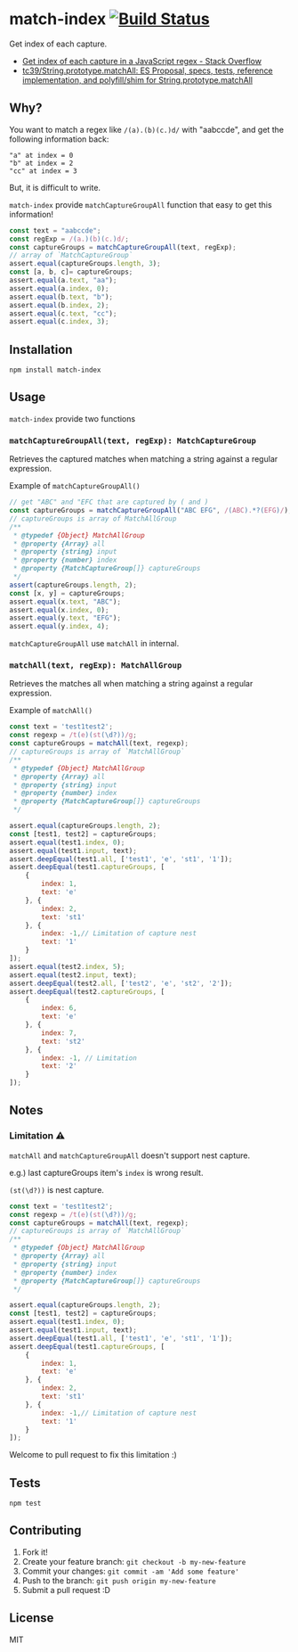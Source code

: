 # match-index [![Build Status](https://travis-ci.org/azu/match-index.svg?branch=master)](https://travis-ci.org/azu/match-index)

Get index of each capture.

- [Get index of each capture in a JavaScript regex - Stack Overflow](http://stackoverflow.com/questions/15934353/get-index-of-each-capture-in-a-javascript-regex)
- [tc39/String.prototype.matchAll: ES Proposal, specs, tests, reference implementation, and polyfill/shim for String.prototype.matchAll](https://github.com/tc39/String.prototype.matchAll#rationale)

## Why?

You want to match a regex like `/(a).(b)(c.)d/` with "aabccde", and get the following information back:

    "a" at index = 0
    "b" at index = 2
    "cc" at index = 3

But, it is difficult to write.

`match-index` provide `matchCaptureGroupAll` function that easy to get this information!

```js
const text = "aabccde";
const regExp = /(a.)(b)(c.)d/;
const captureGroups = matchCaptureGroupAll(text, regExp);
// array of `MatchCaptureGroup`
assert.equal(captureGroups.length, 3);
const [a, b, c]= captureGroups;
assert.equal(a.text, "aa");
assert.equal(a.index, 0);
assert.equal(b.text, "b");
assert.equal(b.index, 2);
assert.equal(c.text, "cc");
assert.equal(c.index, 3);
```

## Installation

    npm install match-index

## Usage

`match-index` provide two functions

### `matchCaptureGroupAll(text, regExp): MatchCaptureGroup`

Retrieves the captured matches when matching a string against a regular expression.

Example of `matchCaptureGroupAll()`

```js
// get "ABC" and "EFC that are captured by ( and )
const captureGroups = matchCaptureGroupAll("ABC EFG", /(ABC).*?(EFG)/);
// captureGroups is array of MatchAllGroup
/**
 * @typedef {Object} MatchAllGroup
 * @property {Array} all
 * @property {string} input
 * @property {number} index
 * @property {MatchCaptureGroup[]} captureGroups
 */
assert(captureGroups.length, 2);
const [x, y] = captureGroups;
assert.equal(x.text, "ABC");
assert.equal(x.index, 0);
assert.equal(y.text, "EFG");
assert.equal(y.index, 4);
```

`matchCaptureGroupAll` use `matchAll` in internal.

### `matchAll(text, regExp): MatchAllGroup`

Retrieves the matches all when matching a string against a regular expression.

Example of `matchAll()`

```js
const text = 'test1test2';
const regexp = /t(e)(st(\d?))/g;
const captureGroups = matchAll(text, regexp);
// captureGroups is array of `MatchAllGroup`
/**
 * @typedef {Object} MatchAllGroup
 * @property {Array} all
 * @property {string} input
 * @property {number} index
 * @property {MatchCaptureGroup[]} captureGroups
 */

assert.equal(captureGroups.length, 2);
const [test1, test2] = captureGroups;
assert.equal(test1.index, 0);
assert.equal(test1.input, text);
assert.deepEqual(test1.all, ['test1', 'e', 'st1', '1']);
assert.deepEqual(test1.captureGroups, [
    {
        index: 1,
        text: 'e'
    }, {
        index: 2,
        text: 'st1'
    }, {
        index: -1,// Limitation of capture nest
        text: '1'
    }
]);
assert.equal(test2.index, 5);
assert.equal(test2.input, text);
assert.deepEqual(test2.all, ['test2', 'e', 'st2', '2']);
assert.deepEqual(test2.captureGroups, [
    {
        index: 6,
        text: 'e'
    }, {
        index: 7,
        text: 'st2'
    }, {
        index: -1, // Limitation
        text: '2'
    }
]);
```

## Notes

### Limitation :warning:

`matchAll` and `matchCaptureGroupAll` doesn't support nest capture.

e.g.) last captureGroups item's `index` is wrong result.

`(st(\d?))` is nest capture.

```js
const text = 'test1test2';
const regexp = /t(e)(st(\d?))/g;
const captureGroups = matchAll(text, regexp);
// captureGroups is array of `MatchAllGroup`
/**
 * @typedef {Object} MatchAllGroup
 * @property {Array} all
 * @property {string} input
 * @property {number} index
 * @property {MatchCaptureGroup[]} captureGroups
 */

assert.equal(captureGroups.length, 2);
const [test1, test2] = captureGroups;
assert.equal(test1.index, 0);
assert.equal(test1.input, text);
assert.deepEqual(test1.all, ['test1', 'e', 'st1', '1']);
assert.deepEqual(test1.captureGroups, [
    {
        index: 1,
        text: 'e'
    }, {
        index: 2,
        text: 'st1'
    }, {
        index: -1,// Limitation of capture nest
        text: '1'
    }
]);
```

Welcome to pull request to fix this limitation :)

## Tests

    npm test

## Contributing

1. Fork it!
2. Create your feature branch: `git checkout -b my-new-feature`
3. Commit your changes: `git commit -am 'Add some feature'`
4. Push to the branch: `git push origin my-new-feature`
5. Submit a pull request :D

## License

MIT